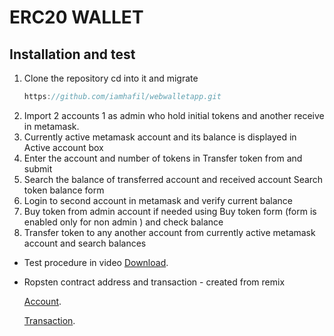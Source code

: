 # ERC20 WALLET

## Installation and test

1. Clone the repository cd into it and migrate
    ```javascript
    https://github.com/iamhafil/webwalletapp.git
    ```
2. Import 2 accounts 1 as admin who hold initial tokens and another receive in metamask.
3. Currently active metamask account and its balance is displayed in Active account box
4. Enter the account and number of tokens in Transfer token from and submit
5. Search the balance of transferred account and received account Search token balance form
6. Login to second account in metamask and verify current balance
7. Buy token from admin account if needed using Buy token form (form is enabled only for non admin ) and check balance
8. Transfer token to any another account from currently active metamask account and search balances

* Test procedure in video
    [Download](https://github.com/iamhafil/webwalletapp/blob/master/src/images/walletTestResult.mp4).

* Ropsten contract address and transaction - created from remix

    [Account](https://ropsten.etherscan.io/address/0x8893366e2c4b9944728660852bfbe6fc2d3b4ae8).

    [Transaction](https://ropsten.etherscan.io/tx/0x1a43433a920c045d4d501e58b26b256d3b6579a901519c2f85abff4192955787).
